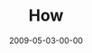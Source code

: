 ---
layout: message
category: message
series: "Filled"
title: "How"
date: 2009-05-03-00-00
message_id: 561
audio: "http://s3.amazonaws.com/crossroadsaudiomessages/Filled3.mp3"
audio-duration: "32:47"
notes-description: ""
notes: "http://s3.amazonaws.com/crossroads-media/media/legacy/documents/SN_05_2-3_09.pdf"
notes-title: "Filled&#58; How? (Study Notes)"
program: "http://s3.amazonaws.com/crossroads-media/media/legacy/documents/0502_03Program.pdf"
description: "Brian Tome discusses how to be filled with the Holy Spirit on a regular basis."
video: "https://s3.amazonaws.com/crossroadsvideomessages/Filled3.mp4"
video-duration: "32:47"
video-image: "http://s3.amazonaws.com/crossroads-media/images/legacy/content/Filled3-still.gif"
explicit: false
---